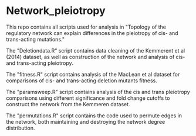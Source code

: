 # Network_pleiotropy
This repo contains all scripts used for analysis in "Topology of the regulatory network can explain differences in the pleiotropy of cis- and trans-acting mutations."

The "Deletiondata.R" script contains data cleaning of the Kemmerent et al (2014) dataset, as well as construction of the network and analysis of cis- and trans-acting pleiotropy. 

The "fitness.R" script contains analysis of the MacLean et al dataset for comparisons of cis- and trans-acting deletion mutants fitness.

The "paramsweep.R" script contains analysis of the cis and trans pleiotropy comparisons using different significance and fold change cutoffs to construct the network from the Kemmeren dataset.

The "permutations.R" script contains the code used to permute edges in the network, both maintaining and destroying the network degree distribution.
